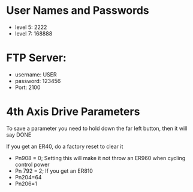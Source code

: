 # User Names and Passwords

- level 5: 2222
- level 7: 168888


# FTP Server: 
- username: USER
- password: 123456
- Port: 2100


# 4th Axis Drive Parameters

To save a parameter you need to hold down the far left button, then it will say DONE

If you get an ER40, do a factory reset to clear it

- Pn908 = 0; Setting this will make it not throw an ER960 when cycling control power
- Pn 792 = 2; If you get an ER810
- Pn204=64 
- Pn206=1

